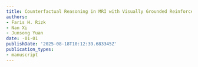 ```yaml
---
title: Counterfactual Reasoning in MRI with Visually Grounded Reinforcement Learning
authors:
- Faris H. Rizk
- Nan Xi
- Junsong Yuan
date: -01-01
publishDate: '2025-08-18T10:12:39.683345Z'
publication_types:
- manuscript
---
```

